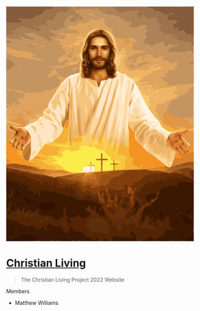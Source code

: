 <!-- _coverpage.md -->

![logo](_media/jesus.svg)
# [Christian Living](README.md)

> The Christian Living Project 2022 Website

Members
- Matthew Williams